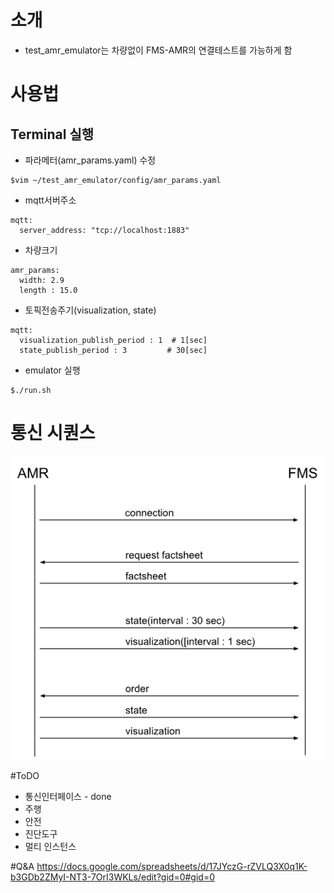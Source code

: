 # 소개
- test_amr_emulator는 차량없이 FMS-AMR의 연결테스트를 가능하게 함
# 사용법
## Terminal 실행
- 파라메터(amr_params.yaml) 수정
```
$vim ~/test_amr_emulator/config/amr_params.yaml
```
  - mqtt서버주소
```
mqtt:
  server_address: "tcp://localhost:1883"
```
  - 차량크기
```
amr_params:
  width: 2.9
  length : 15.0
```
  - 토픽전송주기(visualization, state)
```
mqtt:
  visualization_publish_period : 1  # 1[sec]
  state_publish_period : 3         # 30[sec]
```

- emulator 실행
```
$./run.sh
```

# 통신 시퀀스
![Diagram](images/fms_amr_sequence.png)

#ToDO
- 통신인터페이스 - done
- 주행
- 안전
- 진단도구
- 멀티 인스턴스

#Q&A
https://docs.google.com/spreadsheets/d/17JYczG-rZVLQ3X0q1K-b3GDb2ZMyI-NT3-7OrI3WKLs/edit?gid=0#gid=0








